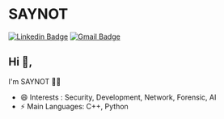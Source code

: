 # SAYNOT
[![Linkedin Badge](https://img.shields.io/badge/-jaehyeon?style=flat-square&logo=Linkedin&logoColor=white&link=https://www.linkedin.com/in/%EC%9E%AC%ED%98%84-%EC%A1%B0-3bba7218b/)](https://www.linkedin.com/in/%EC%9E%AC%ED%98%84-%EC%A1%B0-3bba7218b/)
[![Gmail Badge](https://img.shields.io/badge/-jehyun9027@gmail.com-c14438?style=flat-square&logo=Gmail&logoColor=white&link=mailto:jehyun9027@gmail.com)](mailto:jehyun9027@gmail.com)

## Hi 👋, 
I'm SAYNOT 👨‍💻

- 😄 Interests : Security, Development, Network, Forensic, AI
- ⚡ Main Languages: C++, Python
